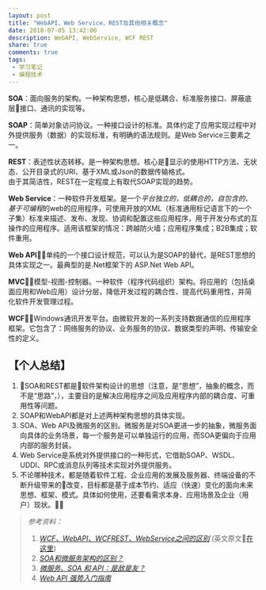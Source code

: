 ```yaml
---
layout: post
title: "WebAPI、Web Service、REST及其他相关概念"
date: 2018-07-05 13:42:00
description: WebAPI, WebService, WCF REST
share: true
comments: true
tags:
 - 学习笔记
 - 编程技术
---
```


**SOA**：面向服务的架构。一种架构思想，核心是低耦合、标准服务接口、屏蔽底层接口、通讯的实现等。  

**SOAP**：简单对象访问协议。一种接口设计的标准。具体约定了应用实现过程中对外提供服务（数据）的实现标准，有明确的语法规则。是Web Service三要素之一。

**REST**：表述性状态转移。是一种架构思想。核心是显示的使用HTTP方法、无状态、公开目录式的URI、基于XML或Json的数据传输格式。  
由于其简洁性，REST在一定程度上有取代SOAP实现的趋势。

**Web Service**：一种软件开发框架。是一个*平台独立的，低耦合的，自包含的、基于可编程*的web的应用程序，可使用开放的XML（标准通用标记语言下的一个子集）标准来描述、发布、发现、协调和配置这些应用程序，用于开发分布式的互操作的应用程序。适用该框架的情况：跨越防火墙；应用程序集成；B2B集成；软件重用。

**Web API**：单纯的一个接口设计规范，可以认为是SOAP的替代，是REST思想的具体实现之一。最典型的是.Net框架下的 ASP.Net Web API。

**MVC**：模型-视图-控制器。一种软件（程序代码组织）架构。将应用的（包括桌面应用和Web应用）设计分层，降低开发过程的耦合性、提高代码重用性，并简化软件开发管理过程。

**WCF**：Windows通讯开发平台。由微软开发的一系列支持数据通信的应用程序框架。它包含了：网络服务的协议、业务服务的协议、数据类型的声明、传输安全性的定义。

## 【个人总结】 ##   
1. SOA和REST都是软件架构设计的思想（注意，是“思想”，抽象的概念，而不是“思路”，），主要目的是解决应用程序之间及应用程序内部的耦合度、可重用性等问题。
2. SOAP和WebAPI都是对上述两种架构思想的具体实现。
3. SOA、Web API及微服务的区别。微服务是对SOA更进一步的抽象，微服务面向具体的业务场景，每一个服务是可以单独运行的应用，而SOA更偏向于应用内部的服务封装。
4. Web Service是系统对外提供接口的一种形式，它借助SOAP、WSDL、UDDI、RPC或消息队列等技术实现对外提供服务。
5. 不论哪种技术，都是随着软件工程、企业应用的发展及服务器、终端设备的不断升级带来的改变，目标都是基于成本节约、适应（快速）变化的面向未来思想、框架、模式。具体如何使用，还要看需求本身、应用场景及企业（用户）现状。


>*参考资料：*  
>1. *[WCF、WebAPI、WCFREST、WebService之间的区别][msdotnet]*  (英文原文[在这里][netEng])
>2. *[SOA和微服务架构的区别？][SOA_1]*
>3. *[微服务、SOA 和 API：是敌是友？][SOA_2]*
>4. *[Web API 强势入门指南][webapi]*


[SOA_1]:https://www.zhihu.com/question/37808426
[SOA_2]:https://www.ibm.com/developerworks/cn/websphere/library/techarticles/1601_clark-trs/1601_clark.html
[msdotnet]:http://www.cnblogs.com/markli/p/4460564.html
[netEng]: https://www.dotnettricks.com/learn/webapi/difference-between-wcf-and-web-api-and-wcf-rest-and-web-service
[webapi]:http://www.cnblogs.com/guyun/p/4589115.html